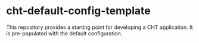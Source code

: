 # cht-default-config-template

This repository provides a starting point for developing a CHT application.  It is pre-populated with the default configuration.

